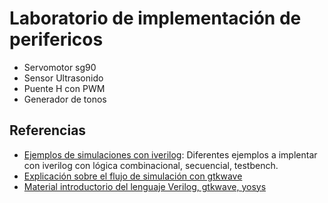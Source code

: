 # Laboratorio de implementación de perifericos

* Servomotor sg90
* Sensor Ultrasonido
* Puente H con PWM
* Generador de tonos

## Referencias

* [Ejemplos de simulaciones con iverilog](../../simulations/): Diferentes ejemplos a implentar con iverilog con lógica combinacional, secuencial, testbench.
* [Explicación sobre el flujo de simulación con gtkwave](https://www.youtube.com/watch?v=N9OJL0nyhSQ)
* [Material introductorio del lenguaje Verilog, gtkwave, yosys](../../resources/)
